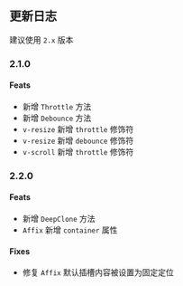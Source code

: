 ## 更新日志

建议使用 `2.x` 版本

### 2.1.0

#### Feats

- 新增 `Throttle` 方法
- 新增 `Debounce` 方法
- `v-resize` 新增 `throttle` 修饰符
- `v-resize` 新增 `debounce` 修饰符
- `v-scroll` 新增 `throttle` 修饰符

### 2.2.0

#### Feats

- 新增 `DeepClone` 方法
- `Affix` 新增 `container` 属性

#### Fixes

- 修复 `Affix` 默认插槽内容被设置为固定定位
